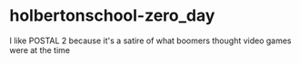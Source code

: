 # holbertonschool-zero_day

I like POSTAL 2 because it's a satire of what boomers thought video games were at the time
